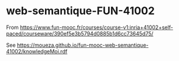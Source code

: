 # web-semantique-FUN-41002
From https://www.fun-mooc.fr/courses/course-v1:inria+41002+self-paced/courseware/390ef5e3b5794d0885b1d6cc73645d75/

See  https://moueza.github.io/fun-mooc-web-semantique-41002/knowledgeMoi.rdf
